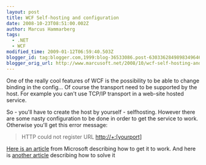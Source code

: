 ```yaml
---
layout: post
title: WCF Self-hosting and configuration
date: 2008-10-23T08:51:00.002Z
author: Marcus Hammarberg
tags:
  - .NET
  - WCF
modified_time: 2009-01-12T06:59:40.503Z
blogger_id: tag:blogger.com,1999:blog-36533086.post-6303362849898349646
blogger_orig_url: http://www.marcusoft.net/2008/10/wcf-self-hosting-and-configuration.html
---
```


One of the really cool features of WCF is the possibility to be able to change binding in the config... Of course the transport need to be supported by the host. For example you can't use TCP/IP transport in a web-site hosted service.

So - you'll have to create the host by yourself - selfhosting. However there are some nasty configuration to be done in order to get the service to work. Otherwise you'll get this error message:

> HTTP could not register URL [http://+:[yourport]](http://+:%5Byourport%5D)

[Here is an article](http://msdn.microsoft.com/en-us/library/ms733768.aspx) from Microsoft describing how to get it to work. And here is [another article](http://blogs.msdn.com/paulwh/archive/2007/05/04/addressaccessdeniedexception-http-could-not-register-url-http-8080.aspx) describing how to solve it
